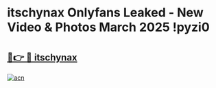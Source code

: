 # itschynax Onlyfans Leaked - New Video & Photos March 2025 !pyzi0

# <h2><a href="https://s0vasl.iuczelnia.edu.pl?title=itschynax&ref=pyzi0">🔗👉 🔴 itschynax</a></h2>

[![acn](https://github.com/user-attachments/assets/0f9c940e-d8b0-45ae-aac7-cd30a18b3e1c)](https://s0vasl.iuczelnia.edu.pl?title=itschynax&ref=pyzi0)

